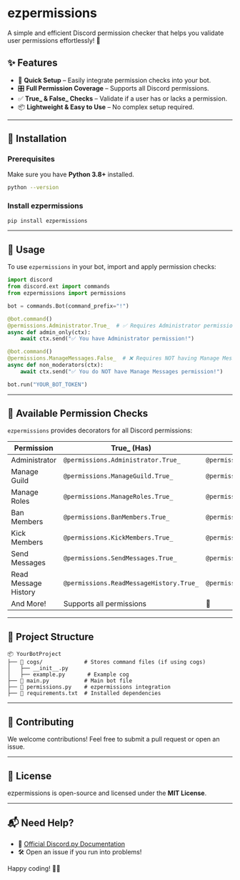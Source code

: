 # ezpermissions

A simple and efficient Discord permission checker that helps you validate user permissions effortlessly! 🚀

## ✨ Features

- 🔧 **Quick Setup** – Easily integrate permission checks into your bot.
- 🎛 **Full Permission Coverage** – Supports all Discord permissions.
- ✅ **True_ & False_ Checks** – Validate if a user has or lacks a permission.
- 📦 **Lightweight & Easy to Use** – No complex setup required.

---

## 📌 Installation

### Prerequisites
Make sure you have **Python 3.8+** installed.

```bash
python --version
```

### Install ezpermissions

```bash
pip install ezpermissions
```

---

## 🚀 Usage

To use `ezpermissions` in your bot, import and apply permission checks:

```python
import discord
from discord.ext import commands
from ezpermissions import permissions

bot = commands.Bot(command_prefix="!")

@bot.command()
@permissions.Administrator.True_  # ✅ Requires Administrator permission
async def admin_only(ctx):
    await ctx.send("✅ You have Administrator permission!")

@bot.command()
@permissions.ManageMessages.False_  # ❌ Requires NOT having Manage Messages
async def non_moderators(ctx):
    await ctx.send("✅ You do NOT have Manage Messages permission!")

bot.run("YOUR_BOT_TOKEN")
```

---

## 🔧 Available Permission Checks

`ezpermissions` provides decorators for all Discord permissions:

| Permission | True_ (Has) | False_ (Lacks) |
|------------|------------|----------------|
| Administrator | `@permissions.Administrator.True_` | `@permissions.Administrator.False_` |
| Manage Guild | `@permissions.ManageGuild.True_` | `@permissions.ManageGuild.False_` |
| Manage Roles | `@permissions.ManageRoles.True_` | `@permissions.ManageRoles.False_` |
| Ban Members | `@permissions.BanMembers.True_` | `@permissions.BanMembers.False_` |
| Kick Members | `@permissions.KickMembers.True_` | `@permissions.KickMembers.False_` |
| Send Messages | `@permissions.SendMessages.True_` | `@permissions.SendMessages.False_` |
| Read Message History | `@permissions.ReadMessageHistory.True_` | `@permissions.ReadMessageHistory.False_` |
| And More! | Supports all permissions | 🎉 |

---

## 📁 Project Structure

```
📦 YourBotProject
├── 📂 cogs/             # Stores command files (if using cogs)
│   ├── __init__.py
│   ├── example.py       # Example cog
├── 📜 main.py           # Main bot file
├── 📜 permissions.py    # ezpermissions integration
├── 📜 requirements.txt  # Installed dependencies
```

---

## 🎯 Contributing

We welcome contributions! Feel free to submit a pull request or open an issue.

---

## 📜 License

ezpermissions is open-source and licensed under the **MIT License**.

---

## 📬 Need Help?

- 📖 [Official Discord.py Documentation](https://discordpy.readthedocs.io/en/stable/)
- 🛠️ Open an issue if you run into problems!

Happy coding! 🎩✨